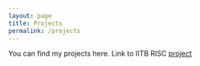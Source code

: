 ```yaml
---
layout: page
title: Projects
permalink: /projects
---
```

You can find my projects here. 
Link to IITB RISC [project](pages/IITB_RISC.md)
